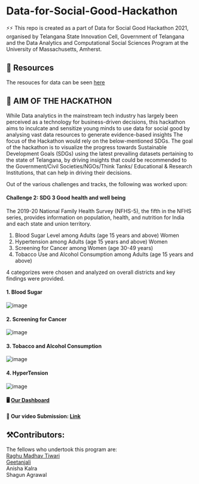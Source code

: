 # Data-for-Social-Good-Hackathon

⚡⚡ This repo is created as a part of Data for Social Good Hackathon 2021, organised by Telangana State Innovation Cell, Government of Telangana and the Data Analytics and
Computational Social Sciences Program at the University of Massachusetts, Amherst.

## 📖 Resources
 The resouces for data can be seen [here](https://drive.google.com/file/d/1bUJaJajo6UNAlZV8O7ZjMyldrOI-HEHd/view)

## 🚀 AIM OF THE HACKATHON
While Data analytics in the mainstream tech industry has largely been perceived as a technology for business-driven decisions, this hackathon aims to inculcate and sensitize young minds to use data for social good by analysing vast data resources to generate evidence-based insights The focus of the Hackathon would rely on the below-mentioned SDGs. The goal of the hackathon is to visualize the progress towards Sustainable Development Goals (SDGs) using the latest prevailing datasets pertaining to the state of Telangana, by driving insights that could be recommended to the Government/Civil Societies/NGOs/Think Tanks/ Educational & Research Institutions, that can help in driving their decisions.

Out of the various challenges and tracks, the following was worked upon:

#### Challenge 2: SDG 3 Good health and well being
The 2019-20 National Family Health Survey (NFHS-5), the fifth in the NFHS series, provides information on population, health, and nutrition for India and each state and union territory. 

1. Blood Sugar Level among Adults (age 15 years and above) Women
2. Hypertension among Adults (age 15 years and above) Women
3. Screening for Cancer among Women (age 30-49 years)
4. Tobacco Use and Alcohol Consumption among Adults (age 15 years and above)

4 categorizes were chosen and analyzed on overall districts and key findings were provided.

#### 1. Blood Sugar
![image](https://user-images.githubusercontent.com/65697330/135648329-8d7bc3c3-be10-40ad-9c47-20086a6adcfc.png)

#### 2. Screening for Cancer
![image](https://user-images.githubusercontent.com/65697330/135648912-0fc25c98-2688-4593-bc55-c4337ee7bf1f.png)

#### 3. Tobacco and Alcohol Consumption
![image](https://user-images.githubusercontent.com/65697330/135649428-fd0c716d-aa05-4799-a1e8-e15cf71ed0e6.png)

#### 4. HyperTension 
![image](https://user-images.githubusercontent.com/65697330/135650093-3fc18075-8cde-4be6-9c34-e32ee6b62875.png)

#### 🖥️ [Our Dashboard](https://www.canva.com/design/DAErk666_tk/HdCMpJT-LgD8DxO7qdrySg/view?utm_content=DAErk666_tk&utm_campaign=designshare&utm_medium=link&utm_source=sharebutton)

#### 🎥 Our video Submission: [Link](https://drive.google.com/file/d/15rMOrpQ8pg4QXBdgCckIi2bpQQEYrLZY/view?usp=drivesdk)

## ⚒️Contributors:<br>
The fellows who undertook this program are:<br>
[Raghu Madhav Tiwari](https://github.com/RaghuMadhavTiwari)<br>
[Geetanjali](https://github.com/GeetanjaliWadhwa)<br>
Anisha Kalra<br>
Shagun Agrawal






